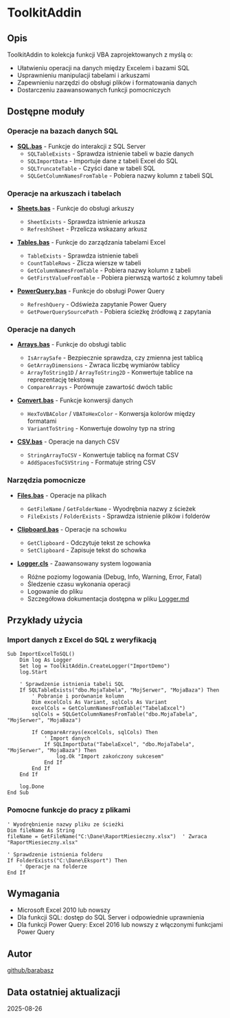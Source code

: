 # ToolkitAddin

## Opis

ToolkitAddin to kolekcja funkcji VBA zaprojektowanych z myślą o:
- Ułatwieniu operacji na danych między Excelem i bazami SQL
- Usprawnieniu manipulacji tabelami i arkuszami
- Zapewnieniu narzędzi do obsługi plików i formatowania danych
- Dostarczeniu zaawansowanych funkcji pomocniczych

## Dostępne moduły

### Operacje na bazach danych SQL
- **[SQL.bas](https://github.com/barabasz/scripts/blob/main/vba/ToolkitAddin/SQL.bas)** - Funkcje do interakcji z SQL Server
  - `SQLTableExists` - Sprawdza istnienie tabeli w bazie danych
  - `SQLImportData` - Importuje dane z tabeli Excel do SQL
  - `SQLTruncateTable` - Czyści dane w tabeli SQL
  - `SQLGetColumnNamesFromTable` - Pobiera nazwy kolumn z tabeli SQL

### Operacje na arkuszach i tabelach
- **[Sheets.bas](https://github.com/barabasz/scripts/blob/main/vba/ToolkitAddin/Sheets.bas)** - Funkcje do obsługi arkuszy
  - `SheetExists` - Sprawdza istnienie arkusza
  - `RefreshSheet` - Przelicza wskazany arkusz
  
- **[Tables.bas](https://github.com/barabasz/scripts/blob/main/vba/ToolkitAddin/Tables.bas)** - Funkcje do zarządzania tabelami Excel
  - `TableExists` - Sprawdza istnienie tabeli
  - `CountTableRows` - Zlicza wiersze w tabeli
  - `GetColumnNamesFromTable` - Pobiera nazwy kolumn z tabeli
  - `GetFirstValueFromTable` - Pobiera pierwszą wartość z kolumny tabeli

- **[PowerQuery.bas](https://github.com/barabasz/scripts/blob/main/vba/ToolkitAddin/PowerQuery.bas)** - Funkcje do obsługi Power Query
  - `RefreshQuery` - Odświeża zapytanie Power Query
  - `GetPowerQuerySourcePath` - Pobiera ścieżkę źródłową z zapytania

### Operacje na danych
- **[Arrays.bas](https://github.com/barabasz/scripts/blob/main/vba/ToolkitAddin/Arrays.bas)** - Funkcje do obsługi tablic
  - `IsArraySafe` - Bezpiecznie sprawdza, czy zmienna jest tablicą
  - `GetArrayDimensions` - Zwraca liczbę wymiarów tablicy
  - `ArrayToString1D` / `ArrayToString2D` - Konwertuje tablice na reprezentację tekstową
  - `CompareArrays` - Porównuje zawartość dwóch tablic

- **[Convert.bas](https://github.com/barabasz/scripts/blob/main/vba/ToolkitAddin/Convert.bas)** - Funkcje konwersji danych
  - `HexToVBAColor` / `VBAToHexColor` - Konwersja kolorów między formatami
  - `VariantToString` - Konwertuje dowolny typ na string

- **[CSV.bas](https://github.com/barabasz/scripts/blob/main/vba/ToolkitAddin/CSV.bas)** - Operacje na danych CSV
  - `StringArrayToCSV` - Konwertuje tablicę na format CSV
  - `AddSpacesToCSVString` - Formatuje string CSV

### Narzędzia pomocnicze
- **[Files.bas](https://github.com/barabasz/scripts/blob/main/vba/ToolkitAddin/Files.bas)** - Operacje na plikach
  - `GetFileName` / `GetFolderName` - Wyodrębnia nazwy z ścieżek
  - `FileExists` / `FolderExists` - Sprawdza istnienie plików i folderów

- **[Clipboard.bas](https://github.com/barabasz/scripts/blob/main/vba/ToolkitAddin/Clipboard.bas)** - Operacje na schowku
  - `GetClipboard` - Odczytuje tekst ze schowka
  - `SetClipboard` - Zapisuje tekst do schowka

- **[Logger.cls](https://github.com/barabasz/scripts/blob/main/vba/ToolkitAddin/Logger.cls)** - Zaawansowany system logowania
  - Różne poziomy logowania (Debug, Info, Warning, Error, Fatal)
  - Śledzenie czasu wykonania operacji
  - Logowanie do pliku
  - Szczegółowa dokumentacja dostępna w pliku [Logger.md](Logger.md)

## Przykłady użycia

### Import danych z Excel do SQL z weryfikacją
```vba
Sub ImportExcelToSQL()
    Dim log As Logger
    Set log = ToolkitAddin.CreateLogger("ImportDemo")
    log.Start
    
    ' Sprawdzenie istnienia tabeli SQL
    If SQLTableExists("dbo.MojaTabela", "MojSerwer", "MojaBaza") Then
        ' Pobranie i porównanie kolumn
        Dim excelCols As Variant, sqlCols As Variant
        excelCols = GetColumnNamesFromTable("TabelaExcel")
        sqlCols = SQLGetColumnNamesFromTable("dbo.MojaTabela", "MojSerwer", "MojaBaza")
        
        If CompareArrays(excelCols, sqlCols) Then
            ' Import danych
            If SQLImportData("TabelaExcel", "dbo.MojaTabela", "MojSerwer", "MojaBaza") Then
                log.Ok "Import zakończony sukcesem"
            End If
        End If
    End If
    
    log.Done
End Sub
```

### Pomocne funkcje do pracy z plikami
```vba
' Wyodrębnienie nazwy pliku ze ścieżki
Dim fileName As String
fileName = GetFileName("C:\Dane\RaportMiesieczny.xlsx")  ' Zwraca "RaportMiesieczny.xlsx"

' Sprawdzenie istnienia folderu
If FolderExists("C:\Dane\Eksport") Then
    ' Operacje na folderze
End If
```

## Wymagania
- Microsoft Excel 2010 lub nowszy
- Dla funkcji SQL: dostęp do SQL Server i odpowiednie uprawnienia
- Dla funkcji Power Query: Excel 2016 lub nowszy z włączonymi funkcjami Power Query

## Autor
[github/barabasz](https://github.com/barabasz)

## Data ostatniej aktualizacji
2025-08-26
